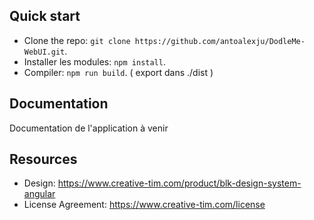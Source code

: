 ## Quick start
- Clone the repo: `git clone https://github.com/antoalexju/DodleMe-WebUI.git`.
- Installer les modules: `npm install`.
- Compiler: `npm run build`. ( export dans ./dist )

## Documentation
Documentation de l'application à venir

## Resources
- Design: <https://www.creative-tim.com/product/blk-design-system-angular>
- License Agreement: <https://www.creative-tim.com/license>
